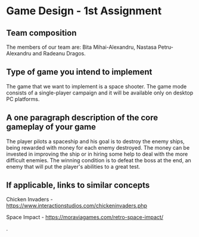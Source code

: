 # Game Design - 1st Assignment

## Team composition

The members of our team are: Bita Mihai-Alexandru, Nastasa Petru-Alexandru and Radeanu Dragos.

## Type of game you intend to implement

The game that we want to implement is a space shooter. The game mode consists of a single-player campaign and it will be available only on desktop PC platforms.

## A one paragraph description of the core gameplay of your game

The player pilots a spaceship and his goal is to destroy the enemy ships, being rewarded with money for each enemy destroyed. The money can be invested in improving the ship or in hiring some help to deal with the more difficult enemies.
The winning condition is to defeat the boss at the end, an enemy that will put the player's abilities to a great test.

## If applicable, links to similar concepts

Chicken Invaders - https://www.interactionstudios.com/chickeninvaders.php

Space Impact - https://moraviagames.com/retro-space-impact/

.
